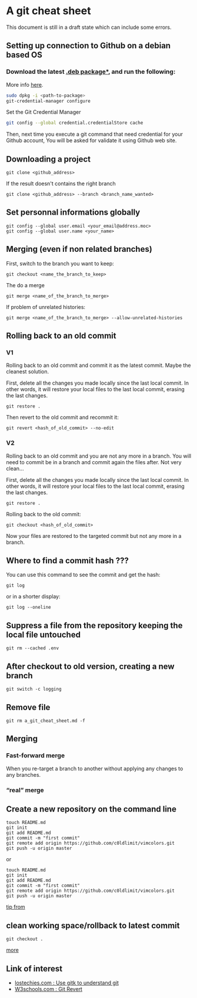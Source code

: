 # A git cheat sheet
This document is still in a draft state which can include some errors.

## Setting up connection to Github on a debian based OS
### Download the latest [.deb package*](https://github.com/git-ecosystem/git-credential-manager/releases/latest), and run the following:
More info [here](https://github.com/git-ecosystem/git-credential-manager/blob/release/docs/install.md).
```bash
sudo dpkg -i <path-to-package>
git-credential-manager configure
```

Set the Git Credential Manager
```bash
git config --global credential.credentialStore cache
```

Then, next time you execute a git command that need credential for your Github account, You will be asked for validate it using Github web site.


## Downloading a project

```git
git clone <github_address>
```

If the result doesn't contains the right branch

```git
git clone <github_address> --branch <branch_name_wanted>
```


## Set personnal informations globally

```git
git config --global user.email <your_email@address.moc>
git config --global user.name <your_name>
```


## Merging (even if non related branches)

First, switch to the branch you want to keep:

```git
git checkout <name_the_branch_to_keep>
```


The do a merge

```git
git merge <name_of_the_branch_to_merge>
```


If problem of unrelated histories:

```git
git merge <name_of_the_branch_to_merge> --allow-unrelated-histories
```


## Rolling back to an old commit

### V1

Rolling back to an old commit and commit it as the latest commit. Maybe the cleanest solution.

First, delete all the changes you made locally since the last local commit.
In other words, it will restore your local files to the last local commit, erasing the last changes.

```git
git restore .
```


Then revert to the old commit and recommit it:

```git
git revert <hash_of_old_commit> --no-edit
```



### V2

Rolling back to an old commit and you are not any more in a branch. You will need to commit be in a branch and commit again the files after. Not very clean...

First, delete all the changes you made locally since the last local commit.
In other words, it will restore your local files to the last local commit, erasing the last changes.
```git
git restore .
```


Rolling back to the old commit:

```git
git checkout <hash_of_old_commit>
```


Now your files are restored to the targeted commit but not any more in a branch. 


## Where to find a commit hash ???

You can use this command to see the commit and get the hash:

```git
git log
```

or in a shorter display:

```git
git log --oneline
```

## Suppress a file from the repository keeping the local file untouched

```git
git rm --cached .env
```

## After checkout to old version, creating a new branch

```git
git switch -c logging
```

## Remove file

```git
git rm a_git_cheat_sheet.md -f
```

## Merging

### Fast-forward merge

When you re-target a branch to another without applying any changes to any branches.

### “real” merge



## Create a new repository on the command line

```git
touch README.md
git init
git add README.md
git commit -m "first commit"
git remote add origin https://github.com/c0ldlimit/vimcolors.git
git push -u origin master
```

or

```git
touch README.md
git init
git add README.md
git commit -m "first commit"
git remote add origin https://github.com/c0ldlimit/vimcolors.git
git push -u origin master
```
[tip from](https://gist.github.com/c0ldlimit/4089101)

## clean working space/rollback to latest commit
```git
git checkout .
```
[more](https://stackoverflow.com/questions/1146973/how-do-i-revert-all-local-changes-in-git-managed-project-to-previous-state)

## Link of interest

- [lostechies.com :  Use gitk to understand git](https://lostechies.com/joshuaflanagan/2010/09/03/use-gitk-to-understand-git/)
- [W3schools.com :  Git Revert](https://www.w3schools.com/git/git_revert.asp?remote=github)
